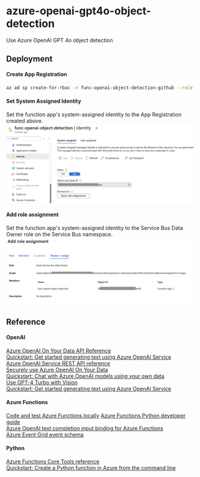 # azure-openai-gpt4o-object-detection
Use Azure OpenAI GPT 4o object detection





## Deployment

#### Create App Registration
```bash
az ad sp create-for-rbac -n func-openai-object-detection-github --role Contributor --scopes /subscriptions/SUBSCRIPTION/resourceGroups/RESOURCE-GROUP --sdk-auth
```
#### Set System Assigned Identity

Set the function app's system-assigned identity to the App Registration created above.
![Set System Assigned Identity](./readme/system-identity.png)

#### Add role assignment
Set the function app's system-assigned identity to the Service Bus Data Owner role on the Service Bus namespace.
![Add role assignment](./readme/role-assignment.png)


## Reference


#### OpenAI
[Azure OpenAI On Your Data API Reference](https://learn.microsoft.com/en-us/azure/ai-services/openai/references/on-your-data?tabs=python#chat-message)  
[Quickstart: Get started generating text using Azure OpenAI Service](https://learn.microsoft.com/en-us/azure/ai-services/openai/quickstart?tabs=command-line%2Cpython-new&pivots=programming-language-python)  
[Azure OpenAI Service REST API reference](https://learn.microsoft.com/en-us/azure/ai-services/openai/reference)  
[Securely use Azure OpenAI On Your Data](https://learn.microsoft.com/en-us/azure/ai-services/openai/how-to/use-your-data-securely)  
[Quickstart: Chat with Azure OpenAI models using your own data](https://learn.microsoft.com/en-us/azure/ai-services/openai/use-your-data-quickstart?tabs=bash%2Cpython-new&pivots=programming-language-python)  
[Use GPT-4 Turbo with Vision](https://learn.microsoft.com/en-us/azure/ai-services/openai/how-to/gpt-with-vision?tabs=rest%2Csystem-assigned%2Cresource)  
[Quickstart: Get started generating text using Azure OpenAI Service](https://learn.microsoft.com/en-us/azure/ai-services/openai/quickstart?tabs=command-line%2Cpython-new&pivots=programming-language-python)  

#### Azure Functions
[Code and test Azure Functions locally](https://learn.microsoft.com/en-us/azure/azure-functions/functions-develop-local)
[Azure Functions Python developer guide](https://learn.microsoft.com/en-us/azure/azure-functions/functions-reference-python?tabs=asgi%2Capplication-level&pivots=python-mode-decorators)  
[Azure OpenAI text completion input binding for Azure Functions](https://learn.microsoft.com/en-us/azure/azure-functions/functions-bindings-openai-textcompletion-input?tabs=isolated-process&pivots=programming-language-python)  
[Azure Event Grid event schema](https://learn.microsoft.com/en-us/azure/event-grid/event-schema)  

#### Python
[Azure Functions Core Tools reference](https://learn.microsoft.com/en-us/azure/azure-functions/functions-core-tools-reference?tabs=v2#func-templates-list)  
[Quickstart: Create a Python function in Azure from the command line](https://learn.microsoft.com/en-us/azure/azure-functions/create-first-function-cli-python?tabs=windows%2Cbash%2Cazure-cli%2Cbrowser)  

